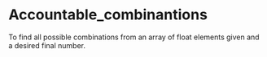 # Accountable_combinantions
To find all possible combinations from an array of float elements given and a desired final number.
